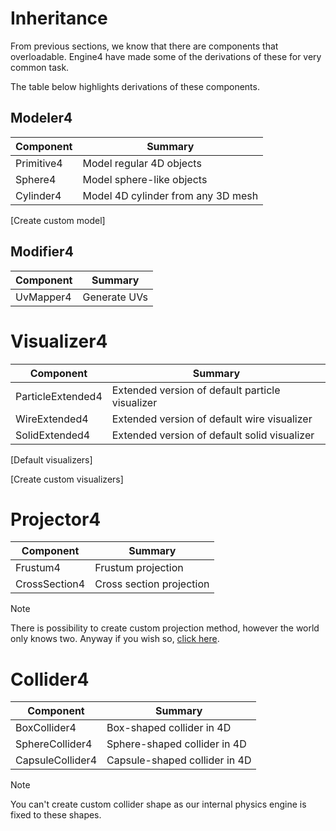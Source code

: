 # Inheritance

From previous sections, we know that there are components that overloadable. Engine4 have made some of the derivations of these for very common task.

The table below highlights derivations of these components.

## Modeler4

| Component | Summary |
|---|---|
| Primitive4 | Model regular 4D objects |
| Sphere4 | Model sphere-like objects |
| Cylinder4 | Model 4D cylinder from any 3D mesh |

[Create custom model]

## Modifier4

| Component | Summary |
|---|---|
| UvMapper4 | Generate UVs |

# Visualizer4

| Component | Summary |
|---|---|
| ParticleExtended4 | Extended version of default particle visualizer |
| WireExtended4 | Extended version of default wire visualizer |
| SolidExtended4 | Extended version of default solid visualizer |

[Default visualizers]

[Create custom visualizers]

# Projector4

| Component | Summary |
|---|---|
| Frustum4 | Frustum projection |
| CrossSection4 | Cross section projection |

> [!NOTE]
> There is possibility to create custom projection method, however the world only knows two. Anyway if you wish so, [click here](/manual/rendering/projections/custom.html).

# Collider4

| Component | Summary |
|---|---|
| BoxCollider4 | Box-shaped collider in 4D |
| SphereCollider4 | Sphere-shaped collider in 4D |
| CapsuleCollider4 | Capsule-shaped collider in 4D |

> [!NOTE]
> You can't create custom collider shape as our internal physics engine is fixed to these shapes.
